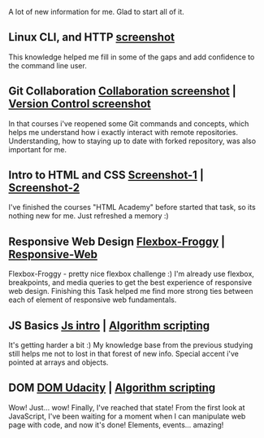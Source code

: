 A lot of new information for me. Glad to start all of it.

## Linux CLI, and HTTP [screenshot](task_linux_cli/task_linux_cli.png)
This knowledge helped me fill in some of the gaps and add confidence to the command line user.

## Git Collaboration [Collaboration screenshot](task_git_collaboration/GitHub-Collaboration.png) | [Version Control screenshot](task_git_collaboration/Version-Control-with-Git.png)
In that courses i've reopened some Git commands and concepts, which helps me understand how i exactly interact with remote repositories. Understanding, how to staying up to date with forked repository, was also important for me.

## Intro to HTML and CSS [Screenshot-1](task_git_html_css_intro/Intro-to-HTML-and-CSS.png) | [Screenshot-2](task_git_html_css_intro/HTML-Academy.png)
I've finished the courses "HTML Academy" before started that task, so its nothing new for me. Just refreshed a memory :)

## Responsive Web Design [Flexbox-Froggy](task_responsive_web_design/Flexbox-Froggy.png) | [Responsive-Web](task_responsive_web_design/Responsive-Web-Design-Fundamentals.png)
Flexbox-Froggy - pretty nice flexbox challenge :) I'm already use flexbox, breakpoints, and media queries to get the best experience of responsive web design. Finishing this Task helped me find more strong ties between each of element of responsive web fundamentals.

## JS Basics [Js intro](task-js-basics/Intro-to-JavaScript.png) | [Algorithm scripting](task-js-basics/intermediate-algorithm-scripting.png)
It's getting harder a bit :) My knowledge base from the previous studying still helps me not to lost in that forest of new info. Special accent i've pointed at arrays and objects.

## DOM [DOM Udacity](task-js-dom/DOM-Udacity.png) | [Algorithm scripting](task-js-basics/intermediate-algorithm-scripting.png)
Wow! Just... wow! Finally, I've reached that state! From the first look at JavaScript, I've been waiting for a moment when I can manipulate web page with code, and now it's done! Elements, events... amazing!
